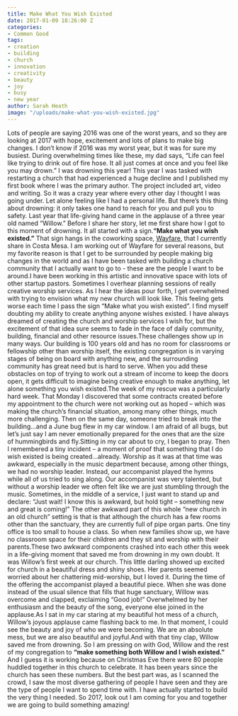 ```yaml
---
title: Make What You Wish Existed
date: 2017-01-09 18:26:00 Z
categories:
- Common Good
tags:
- creation
- building
- church
- innovation
- creativity
- beauty
- joy
- busy
- new year
author: Sarah Heath
image: "/uploads/make-what-you-wish-existed.jpg"
---
```


Lots of people are saying 2016 was one of the worst years, and so they are looking at 2017 with hope, excitement and lots of plans to make big changes. I don’t know if 2016 was my worst year, but it was for sure my busiest. During overwhelming times like these, my dad says, “Life can feel like trying to drink out of fire hose. It all just comes at once and you feel like you may drown.” I was drowning this year! This year I was tasked with restarting a church that had experienced a huge decline and I published my first book where I was the primary author. The project included art, video and writing. So it was a crazy year where every other day I thought I was going under. Let alone feeling like I had a personal life. But there’s this thing about drowning: it only takes one hand to reach for you and pull you to safety. Last year that life-giving hand came in the applause of a three year old named “Willow.” Before I share her story, let me first share how I got to this moment of drowning. It all started with a sign.**“Make what you wish existed.”** That sign hangs in the coworking space, [Wayfare](http://wayfare.io/locations/costa-mesa/),  that I currently share in Costa Mesa. I am working out of Wayfare for several reasons, but my favorite reason is that I get to be surrounded by people making big changes in the world and as I have been tasked with building a church community that I actually want to go to - these are the people I want to be around.I have been working in this artistic and innovative space with lots of other startup pastors. Sometimes I overhear planning sessions of really creative worship services. As I hear the ideas pour forth, I get overwhelmed with trying to envision what my new church will look like. This feeling gets worse each time I pass the sign “Make what you wish existed”. I find myself doubting my ability to create anything anyone wishes existed. I have always dreamed of creating the church and worship services I wish for, but the excitement of that idea sure seems to fade in the face of daily community, building, financial and other resource issues.These challenges show up in many ways. Our building is 100 years old and has no room for classrooms or fellowship other than worship itself, the existing congregation is in varying stages of being on board with anything new, and the surrounding community has great need but is hard to serve. When you add these obstacles on top of trying to work out a stream of income to keep the doors open, it gets difficult to imagine being creative enough to make anything, let alone something you wish existed.The week of my rescue was a particularly hard week. That Monday I discovered that some contracts created before my appointment to the church were not working out as hoped – which was making the church’s financial situation, among many other things, much more challenging. Then on the same day, someone tried to break into the building...and a June bug flew in my car window. I am afraid of all bugs, but let’s just say I am never emotionally prepared for the ones that are the size of hummingbirds and fly.Sitting in my car about to cry, I began to pray. Then I remembered a tiny incident – a moment of proof that something that I do wish existed is being created...already. Worship as it was at that time was awkward, especially in the music department because, among other things, we had no worship leader. Instead, our accompanist played the hymns while all of us tried to sing along. Our accompanist was very talented, but without a worship leader we often felt like we are just stumbling through the music. Sometimes, in the middle of a service, I just want to stand up and declare: “Just wait! I know this is awkward, but hold tight – something new and great is coming!” The other awkward part of this whole “new church in an old church” setting is that is that although the church has a few rooms other than the sanctuary, they are currently full of pipe organ parts. One tiny office is too small to house a class. So when new families show up, we have no classroom space for their children and they sit and worship with their parents.These two awkward components crashed into each other this week in a life-giving moment that saved me from drowning in my own doubt. It was Willow’s first week at our church. This little darling showed up excited for church in a beautiful dress and shiny shoes. Her parents seemed worried about her chattering mid-worship, but I loved it. During the time of the offering the accompanist played a beautiful piece. When she was done instead of the usual silence that fills that huge sanctuary, Willow was overcome and clapped, exclaiming “Good job!” Overwhelmed by her enthusiasm and the beauty of the song, everyone else joined in the applause.As I sat in my car staring at my beautiful hot mess of a church, Willow’s joyous applause came flashing back to me. In that moment, I could see the beauty and joy of who we were becoming. We are an absolute mess, but we are also beautiful and joyful.And with that tiny clap, Willow saved me from drowning. So I am pressing on with God, Willow and the rest of my congregation to **“make something both Willow and I wish existed.”** And I guess it is working because on Christmas Eve there were 80 people huddled together in this church to celebrate. It has been years since the church has seen these numbers. But the best part was, as I scanned the crowd, I saw the most diverse gathering of people I have seen and they are the type of people I want to spend time with. I have actually started to build the very thing I needed. So 2017, look out I am coming for you and together we are going to build something amazing!